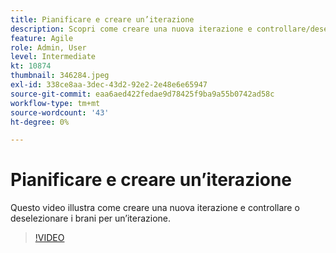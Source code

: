 ```yaml
---
title: Pianificare e creare un’iterazione
description: Scopri come creare una nuova iterazione e controllare/deselezionare i brani per un’iterazione.
feature: Agile
role: Admin, User
level: Intermediate
kt: 10874
thumbnail: 346284.jpeg
exl-id: 338ce8aa-3dec-43d2-92e2-2e48e6e65947
source-git-commit: eaa6aed422fedae9d78425f9ba9a55b0742ad58c
workflow-type: tm+mt
source-wordcount: '43'
ht-degree: 0%

---
```


# Pianificare e creare un’iterazione

Questo video illustra come creare una nuova iterazione e controllare o deselezionare i brani per un’iterazione.

>[!VIDEO](https://video.tv.adobe.com/v/346284/?quality=12&learn=on)
